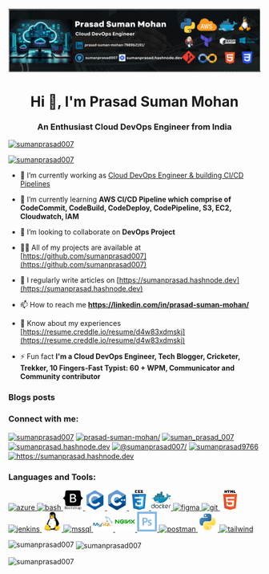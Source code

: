 ![logo](https://github.com/sumanprasad007/sumanprasad007/blob/main/GitHub%20Banner%2011th%20April.png)

<h1 align="center">Hi 👋, I'm Prasad Suman Mohan</h1>
<h3 align="center">An Enthusiast Cloud DevOps Engineer from India</h3>

<p align="left"> <a href="https://github.com/ryo-ma/github-profile-trophy"><img src="https://github-profile-trophy.vercel.app/?username=sumanprasad007" alt="sumanprasad007" /></a> </p>

<p align="left"> <a href="https://twitter.com/sumanprasad007" target="blank"><img src="https://img.shields.io/twitter/follow/sumanprasad007?logo=twitter&style=for-the-badge" alt="sumanprasad007" /></a> </p>

- 🔭 I’m currently working as [Cloud DevOps Engineer & building CI/CD Pipelines](https://github.com/sumanprasad007/Streamlining-Website-Deployment-through-AWS-CI-CD-Pipeline.git)

- 🌱 I’m currently learning **AWS CI/CD Pipeline which comprise of CodeCommit, CodeBuild, CodeDeploy, CodePipeline, S3, EC2, Cloudwatch, IAM**

- 👯 I’m looking to collaborate on **DevOps Project**

- 👨‍💻 All of my projects are available at [https://github.com/sumanprasad007](https://github.com/sumanprasad007)

- 📝 I regularly write articles on [https://sumanprasad.hashnode.dev](https://sumanprasad.hashnode.dev)

- 📫 How to reach me **https://linkedin.com/in/prasad-suman-mohan/**

- 📄 Know about my experiences [https://resume.creddle.io/resume/d4w83xdmskj](https://resume.creddle.io/resume/d4w83xdmskj)

<!-- <p align="left"> <img align="right" alt="Cloud DevOps" width="400" src="https://media1.giphy.com/media/v1.Y2lkPTc5MGI3NjExYjU1NGY3NWEyNWRkY2M3Njc0YjEzMzNjZmYwYmZhMzRlYjMzZDM5MCZjdD1z/lP8xu5t2DLGG045H8F/giphy.gif" /> </p> -->

- ⚡ Fun fact **I'm a Cloud DevOps Engineer, Tech Blogger, Cricketer, Trekker, 10 Fingers-Fast Typist: 60 + WPM, Communicator and Community contributor**

### Blogs posts
<!-- BLOG-POST-LIST:START -->
<!-- BLOG-POST-LIST:END -->

<h3 align="left">Connect with me:</h3>
<p align="left">
<a href="https://twitter.com/sumanprasad007" target="blank"><img align="center" src="https://raw.githubusercontent.com/rahuldkjain/github-profile-readme-generator/master/src/images/icons/Social/twitter.svg" alt="sumanprasad007" height="30" width="40" /></a>
<a href="https://linkedin.com/in/prasad-suman-mohan/" target="blank"><img align="center" src="https://raw.githubusercontent.com/rahuldkjain/github-profile-readme-generator/master/src/images/icons/Social/linked-in-alt.svg" alt="prasad-suman-mohan/" height="30" width="40" /></a>
<a href="https://instagram.com/suman_prasad_007" target="blank"><img align="center" src="https://raw.githubusercontent.com/rahuldkjain/github-profile-readme-generator/master/src/images/icons/Social/instagram.svg" alt="suman_prasad_007" height="30" width="40" /></a>
<a href="https://hashnode.com/sumanprasad.hashnode.dev" target="blank"><img align="center" src="https://raw.githubusercontent.com/rahuldkjain/github-profile-readme-generator/master/src/images/icons/Social/hashnode.svg" alt="sumanprasad.hashnode.dev" height="30" width="40" /></a>
<a href="https://www.youtube.com/c/@sumanprasad007/" target="blank"><img align="center" src="https://raw.githubusercontent.com/rahuldkjain/github-profile-readme-generator/master/src/images/icons/Social/youtube.svg" alt="@sumanprasad007/" height="30" width="40" /></a>
<a href="https://www.hackerrank.com/sumanprasad9766" target="blank"><img align="center" src="https://raw.githubusercontent.com/rahuldkjain/github-profile-readme-generator/master/src/images/icons/Social/hackerrank.svg" alt="sumanprasad9766" height="30" width="40" /></a>
<a href="/https://sumanprasad.hashnode.dev" target="blank"><img align="center" src="https://raw.githubusercontent.com/rahuldkjain/github-profile-readme-generator/master/src/images/icons/Social/rss.svg" alt="https://sumanprasad.hashnode.dev" height="30" width="40" /></a>
</p>

<h3 align="left">Languages and Tools:</h3>
<p align="left"> <a href="https://azure.microsoft.com/en-in/" target="_blank" rel="noreferrer"> <img src="https://www.vectorlogo.zone/logos/microsoft_azure/microsoft_azure-icon.svg" alt="azure" width="40" height="40"/> </a> <a href="https://www.gnu.org/software/bash/" target="_blank" rel="noreferrer"> <img src="https://www.vectorlogo.zone/logos/gnu_bash/gnu_bash-icon.svg" alt="bash" width="40" height="40"/> </a> <a href="https://getbootstrap.com" target="_blank" rel="noreferrer"> <img src="https://raw.githubusercontent.com/devicons/devicon/master/icons/bootstrap/bootstrap-plain-wordmark.svg" alt="bootstrap" width="40" height="40"/> </a> <a href="https://www.cprogramming.com/" target="_blank" rel="noreferrer"> <img src="https://raw.githubusercontent.com/devicons/devicon/master/icons/c/c-original.svg" alt="c" width="40" height="40"/> </a> <a href="https://www.w3schools.com/cpp/" target="_blank" rel="noreferrer"> <img src="https://raw.githubusercontent.com/devicons/devicon/master/icons/cplusplus/cplusplus-original.svg" alt="cplusplus" width="40" height="40"/> </a> <a href="https://www.w3schools.com/css/" target="_blank" rel="noreferrer"> <img src="https://raw.githubusercontent.com/devicons/devicon/master/icons/css3/css3-original-wordmark.svg" alt="css3" width="40" height="40"/> </a> <a href="https://www.docker.com/" target="_blank" rel="noreferrer"> <img src="https://raw.githubusercontent.com/devicons/devicon/master/icons/docker/docker-original-wordmark.svg" alt="docker" width="40" height="40"/> </a> <a href="https://www.figma.com/" target="_blank" rel="noreferrer"> <img src="https://www.vectorlogo.zone/logos/figma/figma-icon.svg" alt="figma" width="40" height="40"/> </a> <a href="https://git-scm.com/" target="_blank" rel="noreferrer"> <img src="https://www.vectorlogo.zone/logos/git-scm/git-scm-icon.svg" alt="git" width="40" height="40"/> </a> <a href="https://www.w3.org/html/" target="_blank" rel="noreferrer"> <img src="https://raw.githubusercontent.com/devicons/devicon/master/icons/html5/html5-original-wordmark.svg" alt="html5" width="40" height="40"/> </a> <a href="https://www.jenkins.io" target="_blank" rel="noreferrer"> <img src="https://www.vectorlogo.zone/logos/jenkins/jenkins-icon.svg" alt="jenkins" width="40" height="40"/> </a> <a href="https://www.linux.org/" target="_blank" rel="noreferrer"> <img src="https://raw.githubusercontent.com/devicons/devicon/master/icons/linux/linux-original.svg" alt="linux" width="40" height="40"/> </a> <a href="https://www.microsoft.com/en-us/sql-server" target="_blank" rel="noreferrer"> <img src="https://www.svgrepo.com/show/303229/microsoft-sql-server-logo.svg" alt="mssql" width="40" height="40"/> </a> <a href="https://www.mysql.com/" target="_blank" rel="noreferrer"> <img src="https://raw.githubusercontent.com/devicons/devicon/master/icons/mysql/mysql-original-wordmark.svg" alt="mysql" width="40" height="40"/> </a> <a href="https://www.nginx.com" target="_blank" rel="noreferrer"> <img src="https://raw.githubusercontent.com/devicons/devicon/master/icons/nginx/nginx-original.svg" alt="nginx" width="40" height="40"/> </a> <a href="https://www.photoshop.com/en" target="_blank" rel="noreferrer"> <img src="https://raw.githubusercontent.com/devicons/devicon/master/icons/photoshop/photoshop-line.svg" alt="photoshop" width="40" height="40"/> </a> <a href="https://postman.com" target="_blank" rel="noreferrer"> <img src="https://www.vectorlogo.zone/logos/getpostman/getpostman-icon.svg" alt="postman" width="40" height="40"/> </a> <a href="https://www.python.org" target="_blank" rel="noreferrer"> <img src="https://raw.githubusercontent.com/devicons/devicon/master/icons/python/python-original.svg" alt="python" width="40" height="40"/> </a> <a href="https://tailwindcss.com/" target="_blank" rel="noreferrer"> <img src="https://www.vectorlogo.zone/logos/tailwindcss/tailwindcss-icon.svg" alt="tailwind" width="40" height="40"/> </a> </p>

<p><img align="left" src="https://github-readme-stats.vercel.app/api/top-langs?username=sumanprasad007&show_icons=true&locale=en&layout=compact" alt="sumanprasad007" /></p>

<p>&nbsp;<img align="center" src="https://github-readme-stats.vercel.app/api?username=sumanprasad007&show_icons=true&locale=en" alt="sumanprasad007" /></p>

<p><img align="center" src="https://github-readme-streak-stats.herokuapp.com/?user=sumanprasad007&theme=default" alt="sumanprasad007" /></p>

